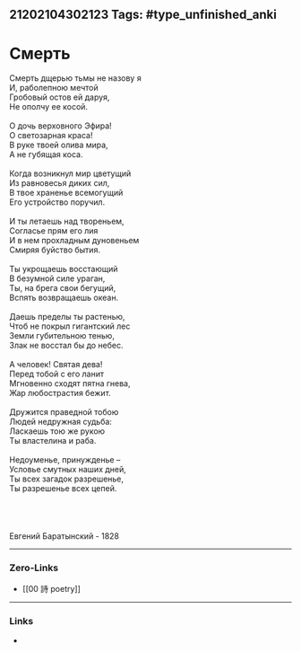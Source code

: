 21202104302123
Tags: #type_unfinished_anki
---
# Смерть

Смерть дщерью тьмы не назову я<br>И, раболепною мечтой<br>Гробовый остов ей даруя,<br>Не ополчу ее косой.<br><br>О дочь верховного Эфира!<br>О светозарная краса!<br>В руке твоей олива мира,<br>А не губящая коса.<br><br>Когда возникнул мир цветущий<br>Из равновесья диких сил,<br>В твое храненье всемогущий<br>Его устройство поручил.<br><br>И ты летаешь над твореньем,<br>Согласье прям его лия<br>И в нем прохладным дуновеньем<br>Смиряя буйство бытия.<br><br>Ты укрощаешь восстающий<br>В безумной силе ураган,<br>Ты, на брега свои бегущий,<br>Вспять возвращаешь океан.<br><br>Даешь пределы ты растенью,<br>Чтоб не покрыл гигантский лес<br>Земли губительною тенью,<br>Злак не восстал бы до небес.<br><br>А человек! Святая дева!<br>Перед тобой с его ланит<br>Мгновенно сходят пятна гнева,<br>Жар любострастия бежит.<br><br>Дружится праведной тобою<br>Людей недружная судьба:<br>Ласкаешь тою же рукою<br>Ты властелина и раба.<br><br>Недоуменье, принужденье –<br>Условье смутных наших дней,<br>Ты всех загадок разрешенье,<br>Ты разрешенье всех цепей. <br><br><br><br><br>Евгений Баратынский - 1828

---
### Zero-Links
- [[00 詩 poetry]]
---
### Links
-